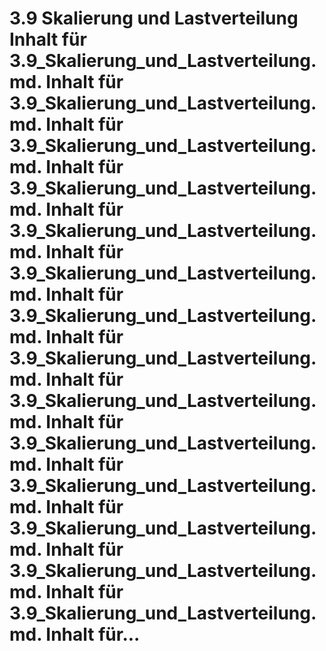 # 3.9 Skalierung und Lastverteilung Inhalt für 3.9_Skalierung_und_Lastverteilung.md. Inhalt für 3.9_Skalierung_und_Lastverteilung.md. Inhalt für 3.9_Skalierung_und_Lastverteilung.md. Inhalt für 3.9_Skalierung_und_Lastverteilung.md. Inhalt für 3.9_Skalierung_und_Lastverteilung.md. Inhalt für 3.9_Skalierung_und_Lastverteilung.md. Inhalt für 3.9_Skalierung_und_Lastverteilung.md. Inhalt für 3.9_Skalierung_und_Lastverteilung.md. Inhalt für 3.9_Skalierung_und_Lastverteilung.md. Inhalt für 3.9_Skalierung_und_Lastverteilung.md. Inhalt für 3.9_Skalierung_und_Lastverteilung.md. Inhalt für 3.9_Skalierung_und_Lastverteilung.md. Inhalt für 3.9_Skalierung_und_Lastverteilung.md. Inhalt für 3.9_Skalierung_und_Lastverteilung.md. Inhalt für...